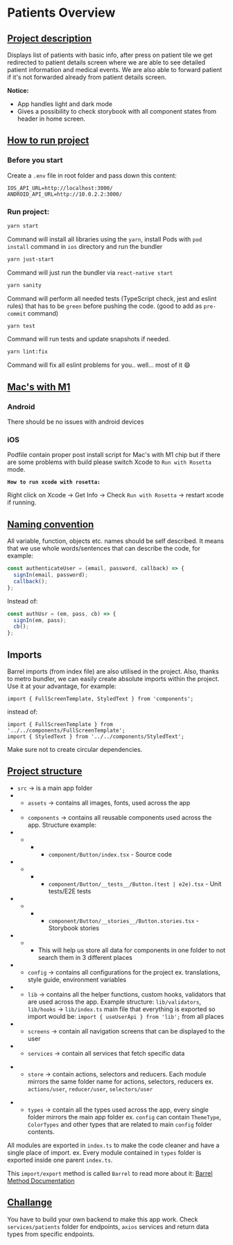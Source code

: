 # Patients Overview

## <u>Project description</u>

Displays list of patients with basic info, after press on patient tile we get redirected to patient details screen where we are able to see detailed patient information and medical events. We are also able to forward patient if it's not forwarded already from patient details screen.

<b>Notice:</b>

- App handles light and dark mode
- Gives a possibility to check storybook with all component states from header in home screen.

## <u>How to run project</u>

### Before you start

Create a `.env` file in root folder and pass down this content:

```
IOS_API_URL=http://localhost:3000/
ANDROID_API_URL=http://10.0.2.2:3000/
```

### Run project:

```sh
yarn start
```

Command will install all libraries using the `yarn`, install Pods with `pod install` command in `ios` directory and run the bundler

```sh
yarn just-start
```

Command will just run the bundler via `react-native start`

```sh
yarn sanity
```

Command will perform all needed tests (TypeScript check, jest and eslint rules) that has to be `green` before pushing the code. (good to add as `pre-commit` command)

```sh
yarn test
```

Command will run tests and update snapshots if needed.

```sh
yarn lint:fix
```

Command will fix all eslint problems for you.. well... most of it :smile:

## <u>Mac's with M1</u>

### Android

There should be no issues with android devices

### iOS

Podfile contain proper post install script for Mac's with M1 chip but if there are some problems with build please switch Xcode to `Run with Rosetta` mode.

<b>`How to run xcode with rosetta:`</b>

Right click on Xcode -> Get Info -> Check `Run with Rosetta` -> restart xcode if running.

## <u>Naming convention</u>

All variable, function, objects etc. names should be self described. It means that we use whole words/sentences that can describe the code, for example:

```js
const authenticateUser = (email, password, callback) => {
  signIn(email, password);
  callback();
};
```

Instead of:

```js
const authUsr = (em, pass, cb) => {
  signIn(em, pass);
  cb();
};
```

## Imports

Barrel imports (from index file) are also utilised in the project.
Also, thanks to metro bundler, we can easily create absolute imports within the project.
Use it at your advantage, for example:

```
import { FullScreenTemplate, StyledText } from 'components';
```

instead of:

```
import { FullScreenTemplate } from '../../components/FullScreenTemplate';
import { StyledText } from '../../components/StyledText';
```

Make sure not to create circular dependencies.

## <u>Project structure</u>

- `src` -> is a main app folder
- - `assets` -> contains all images, fonts, used across the app
- - `components` -> contains all reusable components used across the app. Structure example:
- - - - `component/Button/index.tsx` - Source code
- - - - `component/Button/__tests__/Button.(test | e2e).tsx` - Unit tests/E2E tests
- - - - `component/Button/__stories__/Button.stories.tsx` - Storybook stories
- - - This will help us store all data for components in one folder to not search them in 3 different places
- - `config` -> contains all configurations for the project ex. translations, style guide, environment variables
- - `lib` -> contains all the helper functions, custom hooks, validators that are used across the app. Example structure: `lib/validators`, `lib/hooks` -> `lib/index.ts` main file that everything is exported so import would be: `import { useUserApi } from 'lib';` from all places
- - `screens` -> contain all navigation screens that can be displayed to the user
- - `services` -> contain all services that fetch specific data

* - `store` -> contain actions, selectors and reducers. Each module mirrors the same folder name for actions, selectors, reducers ex. `actions/user`, `reducer/user`, `selectors/user`

- - `types` -> contain all the types used across the app, every single folder mirrors the main app folder ex. `config` can contain `ThemeType`, `ColorTypes` and other types that are related to main `config` folder contents.

All modules are exported in `index.ts` to make the code cleaner and have a single place of import. ex. Every module contained in `types` folder is exported inside one parent `index.ts`.

This `import/export` method is called `Barrel` to read more about it: [Barrel Method Documentation](https://basarat.gitbook.io/typescript/main-1/barrel)

## <u>Challange</u>

You have to build your own backend to make this app work. Check `services/patients` folder for endpoints, `axios` services and return data types from specific endpoints.
